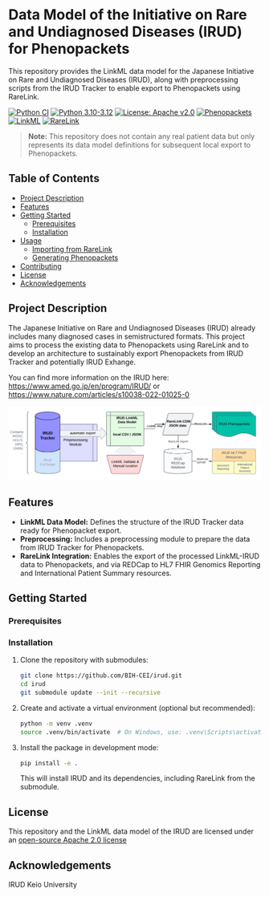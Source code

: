 # Data Model of the Initiative on Rare and Undiagnosed Diseases (IRUD) for Phenopackets

This repository provides the LinkML data model for the Japanese Initiative on Rare and Undiagnosed Diseases (IRUD), along with preprocessing scripts from the IRUD Tracker to enable export to Phenopackets using RareLink.

[![Python CI](https://github.com/BIH-CEI/irud/actions/workflows/python_ci.yml/badge.svg)](https://github.com/BIH-CEI/irud/actions/workflows/python_ci.yml)
[![Python 3.10-3.12](https://img.shields.io/badge/python-3.10%20%7C%203.11%20%7C%203.12-blue.svg)](https://www.python.org/downloads/)
[![License: Apache v2.0](https://img.shields.io/badge/License-Apache2.0-yellow.svg)](https://opensource.org/licenses/MIT)
[![Phenopackets](https://img.shields.io/badge/Phenopackets-2.0-purple.svg)](https://phenopacket-schema.readthedocs.io/en/latest/)
[![LinkML](https://img.shields.io/badge/LinkML-1.8.0+-green.svg)](https://linkml.io/)
[![RareLink](https://img.shields.io/badge/RareLink-v2.0.0-blue.svg)](https://github.com/BIH-CEI/RareLink)

> **Note:** This repository does not contain any real patient data but only represents its data model definitions for subsequent local export to Phenopackets.

## Table of Contents

- [Project Description](#project-description)
- [Features](#features)
- [Getting Started](#getting-started)
   - [Prerequisites](#prerequisites)
   - [Installation](#installation)
- [Usage](#usage)
   - [Importing from RareLink](#importing-from-rarelink)
   - [Generating Phenopackets](#generating-phenopackets)
- [Contributing](#contributing)
- [License](#license)
- [Acknowledgements](#acknowledgements)

## Project Description

The Japanese Initiative on Rare and Undiagnosed Diseases (IRUD) already includes many diagnosed cases in semistructured formats. This project aims to process the existing data to Phenopackets using RareLink and to develop an architecture to sustainably export Phenopackets from IRUD Tracker and potentially IRUD Exhange.

You can find more information on the IRUD here: https://www.amed.go.jp/en/program/IRUD/ or https://www.nature.com/articles/s10038-022-01025-0

![IRUD Overview](<src/irud/res/IRUD overview - Page 1.png>)

## Features

* **LinkML Data Model:** Defines the structure of the IRUD Tracker data ready for Phenopacket export.
* **Preprocessing:** Includes a preprocessing module to prepare the data from IRUD Tracker for Phenopackets.
* **RareLink Integration:** Enables the export of the processed LinkML-IRUD data to Phenopackets, and via REDCap to HL7 FHIR Genomics Reporting and International Patient Summary resources.

## Getting Started 

### Prerequisites

### Installation

1. Clone the repository with submodules:
   ```bash
   git clone https://github.com/BIH-CEI/irud.git
   cd irud
   git submodule update --init --recursive
   ```

2. Create and activate a virtual environment (optional but recommended):
   ```bash
   python -m venv .venv
   source .venv/bin/activate  # On Windows, use: .venv\Scripts\activate
   ```

3. Install the package in development mode:
   ```bash
   pip install -e .
   ```

   This will install IRUD and its dependencies, including RareLink from the submodule.

## License

This repository and the LinkML data model of the IRUD are licensed under an [open-source Apache 2.0 license](https://github.com/BIH-CEI/irud/develop/LICENSE)

## Acknowledgements

IRUD Keio University